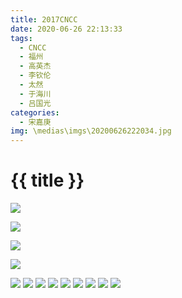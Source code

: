 ```yaml
---
title: 2017CNCC
date: 2020-06-26 22:13:33
tags:
  - CNCC
  - 福州
  - 高英杰
  - 李钦伦
  - 太然
  - 于海川
  - 吕国光
categories:
  - 宋嘉庚
img: \medias\imgs\20200626222034.jpg
---
```


# {{ title }}

![](https://cdn.jsdelivr.net/gh/JLUtangchuan/picBed@dev/img/20200626224603.jpg)



![](https://cdn.jsdelivr.net/gh/JLUtangchuan/picBed@dev/img/20200626222001.jpg)

![](https://cdn.jsdelivr.net/gh/JLUtangchuan/picBed@dev/img/20200626222120.jpg)


![](https://cdn.jsdelivr.net/gh/JLUtangchuan/picBed@dev/img/20200626222153.jpg)

![](https://cdn.jsdelivr.net/gh/JLUtangchuan/picBed@dev/img/20200626224131.jpg)
![](https://cdn.jsdelivr.net/gh/JLUtangchuan/picBed@dev/img/20200626225722.jpg)
![](https://cdn.jsdelivr.net/gh/JLUtangchuan/picBed@dev/img/20200626225526.jpg)
![](https://cdn.jsdelivr.net/gh/JLUtangchuan/picBed@dev/img/20200626224440.jpg)
![](https://cdn.jsdelivr.net/gh/JLUtangchuan/picBed@dev/img/20200626224426.jpg)
![](https://cdn.jsdelivr.net/gh/JLUtangchuan/picBed@dev/img/20200626224352.jpg)
![](https://cdn.jsdelivr.net/gh/JLUtangchuan/picBed@dev/img/20200626224305.jpg)
![](https://cdn.jsdelivr.net/gh/JLUtangchuan/picBed@dev/img/20200626224248.jpg)
![](https://cdn.jsdelivr.net/gh/JLUtangchuan/picBed@dev/img/20200626224112.jpg)